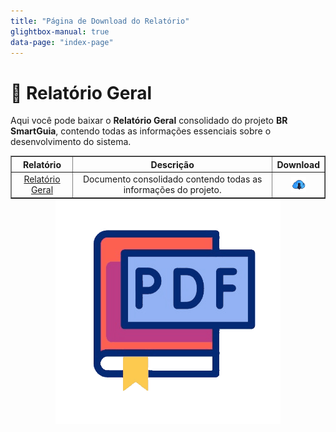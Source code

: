 ```yaml
---
title: "Página de Download do Relatório"
glightbox-manual: true
data-page: "index-page"
---
```


# 📄 Relatório Geral

Aqui você pode baixar o **Relatório Geral** consolidado do projeto **BR SmartGuia**, contendo todas as informações essenciais sobre o desenvolvimento do sistema.

<table class="center-table" border="1" style="margin: 0 auto; width: 100%; text-align: center;">
  <thead>
    <tr>
      <th>Relatório</th>
      <th>Descrição</th>
      <th>Download</th>
    </tr>
  </thead>
  <tbody>
    <tr>
      <td><a href="assets/U7T_GMR.pdf">Relatório Geral</a></td>
      <td>Documento consolidado contendo todas as informações do projeto.</td>
      <td style="text-align: center; vertical-align: middle;">
        <a href="assets/U7T_GMR.pdf" download>
          <img src="assets/gif/dowload.gif" alt="Download" style="width: 24px; height: 24px; display: block; margin: 0 auto;">
        </a>
      </td>
    </tr>
  </tbody>
</table>

<div style="text-align: center;">
  <img src="assets/gif/PDF.gif" alt="Relatório Geral">
</div>
